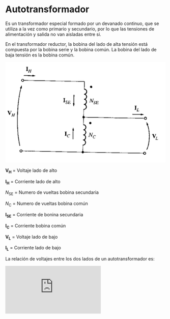 # Autotransformador
Es un transformador especial formado por un devanado continuo, que se utiliza a la vez como primario y secundario, por lo que las tensiones de alimentación y salida no van aisladas entre si.

En el transformador reductor, la bobina del lado de alta tensión está compuesta por la bobina serie y la bobina común. La bobina del lado de baja tensión es la bobina común.

![Autotransformador](imagenes/autotransformador1.png "Autotransformador Reductor")

**V<sub>H</sub>** = Voltaje lado de alto

**I<sub>H</sub>** = Corriente lado de alto

_N_<sub>SE</sub> = Numero de vueltas bobina secundaria

_N_<sub>C</sub> = Numero de vueltas bobina común

**I<sub>SE</sub>** = Corriente de bonina secundaria

**I<sub>C</sub>** = Corriente bobina común

**V<sub>L</sub>** = Voltaje lado de bajo
 
**I<sub>L</sub>** = Corriente lado de bajo

La relación de voltajes entre los dos lados de un autotransformador es:

![](http://www.sciweavers.org/tex2img.php?eq=%20%5Cfrac%7BV_L%7D%7BV_H%7D%3D%20%5Cfrac%7BN_C%7D%7BN_%7BSE%7D%2BN_C%7D%20%20&bc=White&fc=Black&im=jpg&fs=12&ff=arev&edit=0)  

